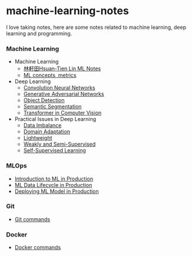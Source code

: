 # machine-learning-notes
I love taking notes, here are some notes related to machine learning, deep learning and programming.


### Machine Learning
- Machine Learning
    - [林軒田Hsuan-Tien Lin ML Notes](ML/Hsuan-Tien_machine_learning-notes.md)
    - [ML concepts, metrics](ML/ml_concepts.md)
- Deep Learning
    - [Convolution Neural Networks](ML/CNNs.md)
    - [Generative Adversarial Networks](ML/GANs.md)
    - [Object Detection](ML/object_detection.md)
    - [Semantic Segmentation](ML/semantic_segmentation.md)
    - [Transformer in Computer Vision](ML/transformer_in_cv.md)
- Practical Issues in Deep Learning
    - [Data Imbalance](ML/data_imbalance.md)
    - [Domain Adaptation](ML/domain_adaptation.md)
    - [Lightweight](ML/lightweight_techniques.md)
    - [Weakly and Semi-Supervised](ML/weakly_semi_supervised.md)
    - [Self-Supervised Learning](ML/self_supervised_learning.md)


### MLOps
- [Introduction to ML in Production](MLOps/MLOps%201_%20Introduction%20to%20Machine%20Learning%20in%20Production.md)
- [ML Data Lifecycle in Production](MLOps/MLOps%202_%20Machine%20Learning%20Data%20Lifecycle%20in%20Production%20(1).md)
- [Deploying ML Model in Production](MLOps/MLOps%204_%20Deploying%20Machine%20Learning%20Models%20in%20Production.md)


### Git
- [Git commands](Git/)


### Docker
- [Docker commands](Docker/)


